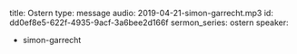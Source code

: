 title: Ostern
type: message
audio: 2019-04-21-simon-garrecht.mp3
id: dd0ef8e5-622f-4935-9acf-3a6bee2d166f
sermon_series: ostern
speaker:
  - simon-garrecht
